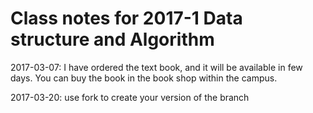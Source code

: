 # Class notes for 2017-1 Data structure and Algorithm

2017-03-07: I have ordered the text book, and it will be available in few days. You can buy the book in the book shop within the campus.

2017-03-20: use fork to create your version of the branch
